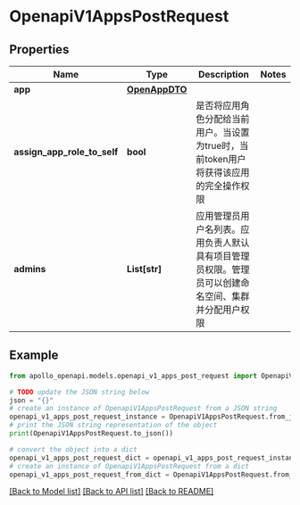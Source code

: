 # OpenapiV1AppsPostRequest



## Properties

Name | Type | Description | Notes
------------ | ------------- | ------------- | -------------
**app** | [**OpenAppDTO**](OpenAppDTO.md) |  | 
**assign_app_role_to_self** | **bool** | 是否将应用角色分配给当前用户。当设置为true时，当前token用户将获得该应用的完全操作权限 | 
**admins** | **List[str]** | 应用管理员用户名列表。应用负责人默认具有项目管理员权限。管理员可以创建命名空间、集群并分配用户权限 | 

## Example

```python
from apollo_openapi.models.openapi_v1_apps_post_request import OpenapiV1AppsPostRequest

# TODO update the JSON string below
json = "{}"
# create an instance of OpenapiV1AppsPostRequest from a JSON string
openapi_v1_apps_post_request_instance = OpenapiV1AppsPostRequest.from_json(json)
# print the JSON string representation of the object
print(OpenapiV1AppsPostRequest.to_json())

# convert the object into a dict
openapi_v1_apps_post_request_dict = openapi_v1_apps_post_request_instance.to_dict()
# create an instance of OpenapiV1AppsPostRequest from a dict
openapi_v1_apps_post_request_from_dict = OpenapiV1AppsPostRequest.from_dict(openapi_v1_apps_post_request_dict)
```
[[Back to Model list]](../README.md#documentation-for-models) [[Back to API list]](../README.md#documentation-for-api-endpoints) [[Back to README]](../README.md)


